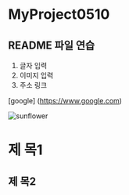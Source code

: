 # MyProject0510
## README 파일 연습

1. 글자 입력
2. 이미지 입력
3. 주소 링크

[google] (https://www.google.com)

![sunflower](https://user-images.githubusercontent.com/105259348/167655692-6e07468b-6785-4983-a3aa-7fc69f4f0c88.jpg)


제  목1
========

제  목2
--------------
